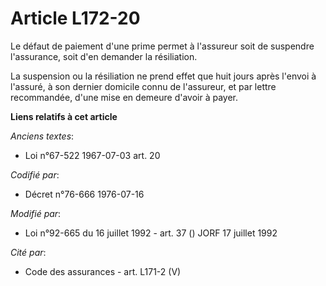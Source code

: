 # Article L172-20

Le défaut de paiement d'une prime permet à l'assureur soit de suspendre l'assurance, soit d'en demander la résiliation.

La suspension ou la résiliation ne prend effet que huit jours après l'envoi à l'assuré, à son dernier domicile connu de
l'assureur, et par lettre recommandée, d'une mise en demeure d'avoir à payer.

**Liens relatifs à cet article**

_Anciens textes_:

  - Loi n°67-522 1967-07-03 art. 20

_Codifié par_:

  - Décret n°76-666 1976-07-16

_Modifié par_:

  - Loi n°92-665 du 16 juillet 1992 - art. 37 () JORF 17 juillet 1992

_Cité par_:

  - Code des assurances - art. L171-2 (V)
